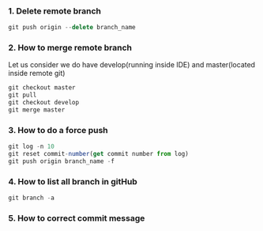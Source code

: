 ### 1. Delete remote branch ###
```js
git push origin --delete branch_name
```

### 2. How to merge remote branch ###
Let us consider we do have develop(running inside IDE) and master(located inside remote git)
```js
git checkout master
git pull
git checkout develop
git merge master
```

### 3. How to do a force push ###
```js
git log -n 10
git reset commit-number(get commit number from log)
git push origin branch_name -f
```

### 4. How to list all branch in gitHub ###
```js
git branch -a 
```

### 5. How to correct commit message ###
```js

```
